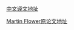 
[中文译文地址](https://www.cnblogs.com/liuning8023/p/4493156.html)

[Martin Flower原论文地址](https://martinfowler.com/articles/microservices.html)